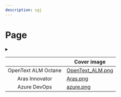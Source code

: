 ```yaml
---
description: sgj
---
```


# Page

<details>

<summary></summary>



</details>

<table data-view="cards"><thead><tr><th align="center"></th><th data-hidden data-card-cover data-type="image">Cover image</th></tr></thead><tbody><tr><td align="center">OpenText ALM Octane</td><td data-object-fit="contain"><a href=".gitbook/assets/OpenText_ALM.png">OpenText_ALM.png</a></td></tr><tr><td align="center">Aras Innovator</td><td data-object-fit="contain"><a href=".gitbook/assets/Aras.png">Aras.png</a></td></tr><tr><td align="center">Azure DevOps</td><td data-object-fit="contain"><a href=".gitbook/assets/azure.png">azure.png</a></td></tr></tbody></table>
